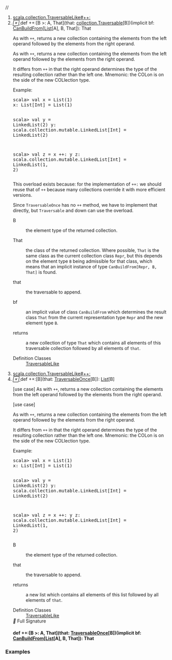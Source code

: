 //
<ol>
<li><a href="https://www.scala-lang.org/api/2.12.3/scala/collection/immutable/List.html#++:[B>:A,That](that:Traversable[B])(implicitbf:scala.collection.generic.CanBuildFrom[Repr,B,That]):That">scala.collection.TraversableLike#++:</a></li>
<li name="scala.collection.TraversableLike#++:" visbl="pub" class="indented0 " data-isabs="false" fullcomment="yes" group="Ungrouped"> <a id="++:[B>:A,That](that:Traversable[B])(implicitbf:scala.collection.generic.CanBuildFrom[Repr,B,That]):That"></a><a id="++:[B>:A,That](collection.Traversable[B])(CanBuildFrom[List[A],B,That]):That"></a> <span class="permalink"> <a href="../../../scala/collection/immutable/List.html#++:[B>:A,That](that:Traversable[B])(implicitbf:scala.collection.generic.CanBuildFrom[Repr,B,That]):That" title="Permalink"> <i class="material-icons"></i> </a> </span> <span class="modifier_kind"> <span class="modifier"></span> <span class="kind">def</span> </span> <span class="symbol"> <span title="gt4s: $plus$plus$colon" class="name">++:</span><span class="tparams">[<span name="B">B &gt;: <span class="extype" name="scala.collection.immutable.List.A">A</span></span>, <span name="That">That</span>]</span><span class="params">(<span name="that">that: <a href="../Traversable.html" class="extype" name="scala.collection.Traversable">collection.Traversable</a>[<span class="extype" name="scala.collection.TraversableLike.++:.B">B</span>]</span>)</span><span class="params">(<span class="implicit">implicit </span><span name="bf">bf: <a href="../generic/CanBuildFrom.html" class="extype" name="scala.collection.generic.CanBuildFrom">CanBuildFrom</a>[<a href="" class="extype" name="scala.collection.immutable.List">List</a>[<span class="extype" name="scala.collection.immutable.List.A">A</span>], <span class="extype" name="scala.collection.TraversableLike.++:.B">B</span>, <span class="extype" name="scala.collection.TraversableLike.++:.That">That</span>]</span>)</span><span class="result">: <span class="extype" name="scala.collection.TraversableLike.++:.That">That</span></span> </span> <p class="shortcomment cmt">As with <code>++</code>, returns a new collection containing the elements from the left operand followed by the elements from the right operand.</p>
 <div class="fullcomment">
  <div class="comment cmt">
   <p>As with <code>++</code>, returns a new collection containing the elements from the left operand followed by the elements from the right operand.</p>
   <p> It differs from <code>++</code> in that the right operand determines the type of the resulting collection rather than the left one. Mnemonic: the COLon is on the side of the new COLlection type.</p>
   <p> Example:</p>
   <pre>scala&gt; <span class="kw">val</span> x = <span class="std">List</span>(<span class="num">1</span>)
x: <span class="std">List</span>[<span class="std">Int</span>] = <span class="std">List</span>(<span class="num">1</span>)

scala&gt; <span class="kw">val</span> y = LinkedList(<span class="num">2</span>)
y: scala.collection.mutable.LinkedList[<span class="std">Int</span>] = LinkedList(<span class="num">2</span>)

scala&gt; <span class="kw">val</span> z = x ++: y
z: scala.collection.mutable.LinkedList[<span class="std">Int</span>] = LinkedList(<span class="num">1</span>, <span class="num">2</span>)</pre>
   <p>This overload exists because: for the implementation of <code>++:</code> we should reuse that of <code>++</code> because many collections override it with more efficient versions.</p>
   <p> Since <code>TraversableOnce</code> has no <code>++</code> method, we have to implement that directly, but <code>Traversable</code> and down can use the overload. </p>
  </div>
  <dl class="paramcmts block">
   <dt class="tparam">
    B
   </dt>
   <dd class="cmt">
    <p>the element type of the returned collection.</p>
   </dd>
   <dt class="tparam">
    That
   </dt>
   <dd class="cmt">
    <p>the class of the returned collection. Where possible, <code>That</code> is the same class as the current collection class <code>Repr</code>, but this depends on the element type <code>B</code> being admissible for that class, which means that an implicit instance of type <code>CanBuildFrom[Repr, B, That]</code> is found.</p>
   </dd>
   <dt class="param">
    that
   </dt>
   <dd class="cmt">
    <p>the traversable to append.</p>
   </dd>
   <dt class="param">
    bf
   </dt>
   <dd class="cmt">
    <p>an implicit value of class <code>CanBuildFrom</code> which determines the result class <code>That</code> from the current representation type <code>Repr</code> and the new element type <code>B</code>.</p>
   </dd>
   <dt>
    returns
   </dt>
   <dd class="cmt">
    <p>a new collection of type <code>That</code> which contains all elements of this traversable collection followed by all elements of <code>that</code>.</p>
   </dd>
  </dl>
  <dl class="attributes block"> 
   <dt>
    Definition Classes
   </dt>
   <dd>
    <a href="../TraversableLike.html" class="extype" name="scala.collection.TraversableLike">TraversableLike</a>
   </dd>
  </dl>
 </div> </li>
        

<li><a href="https://www.scala-lang.org/api/2.12.3/scala/collection/immutable/List.html#++:[B](that:scala.collection.TraversableOnce[B]):List[B]">scala.collection.TraversableLike#++:</a></li>
<li name="scala.collection.TraversableLike#++:" visbl="pub" class="indented0 " data-isabs="false" fullcomment="yes" group="Ungrouped"> <a id="++:[B](that:scala.collection.TraversableOnce[B]):List[B]"></a><a id="++:[B](TraversableOnce[B]):List[B]"></a> <span class="permalink"> <a href="../../../scala/collection/immutable/List.html#++:[B](that:scala.collection.TraversableOnce[B]):List[B]" title="Permalink"> <i class="material-icons"></i> </a> </span> <span class="modifier_kind"> <span class="modifier"></span> <span class="kind">def</span> </span> <span class="symbol"> <span title="gt4s: $plus$plus$colon" class="name">++:</span><span class="tparams">[<span name="B">B</span>]</span><span class="params">(<span name="that">that: <a href="../TraversableOnce.html" class="extype" name="scala.collection.TraversableOnce">TraversableOnce</a>[<span class="extype" name="scala.collection.TraversableLike.++:.B">B</span>]</span>)</span><span class="result">: <a href="" class="extype" name="scala.collection.immutable.List">List</a>[<span class="extype" name="scala.collection.TraversableLike.++:.B">B</span>]</span> </span> <p class="shortcomment cmt">[use case] As with <code>++</code>, returns a new collection containing the elements from the left operand followed by the elements from the right operand.</p>
 <div class="fullcomment">
  [use case] 
  <div class="comment cmt">
   <p> As with <code>++</code>, returns a new collection containing the elements from the left operand followed by the elements from the right operand.</p>
   <p> It differs from <code>++</code> in that the right operand determines the type of the resulting collection rather than the left one. Mnemonic: the COLon is on the side of the new COLlection type.</p>
   <p> Example:</p>
   <pre>scala&gt; <span class="kw">val</span> x = <span class="std">List</span>(<span class="num">1</span>)
x: <span class="std">List</span>[<span class="std">Int</span>] = <span class="std">List</span>(<span class="num">1</span>)

scala&gt; <span class="kw">val</span> y = LinkedList(<span class="num">2</span>)
y: scala.collection.mutable.LinkedList[<span class="std">Int</span>] = LinkedList(<span class="num">2</span>)

scala&gt; <span class="kw">val</span> z = x ++: y
z: scala.collection.mutable.LinkedList[<span class="std">Int</span>] = LinkedList(<span class="num">1</span>, <span class="num">2</span>)</pre>
  </div>
  <dl class="paramcmts block">
   <dt class="tparam">
    B
   </dt>
   <dd class="cmt">
    <p>the element type of the returned collection.</p>
   </dd>
   <dt class="param">
    that
   </dt>
   <dd class="cmt">
    <p>the traversable to append.</p>
   </dd>
   <dt>
    returns
   </dt>
   <dd class="cmt">
    <p>a new list which contains all elements of this list followed by all elements of <code>that</code>.</p>
   </dd>
  </dl>
  <dl class="attributes block"> 
   <dt>
    Definition Classes
   </dt>
   <dd>
    <a href="../TraversableLike.html" class="extype" name="scala.collection.TraversableLike">TraversableLike</a>
   </dd>
   <div class="full-signature-block toggleContainer"> 
    <span class="toggle"> <i class="material-icons"></i> Full Signature </span> 
    <div class="hiddenContent full-signature-usecase">
     <h4 id="signature" class="signature"> <span class="modifier_kind"> <span class="modifier"></span> <span class="kind">def</span> </span> <span class="symbol"> <span title="gt4s: $plus$plus$colon" class="name">++:</span><span class="tparams">[<span name="B">B &gt;: <span class="extype" name="scala.collection.immutable.List.A">A</span></span>, <span name="That">That</span>]</span><span class="params">(<span name="that">that: <a href="../TraversableOnce.html" class="extype" name="scala.collection.TraversableOnce">TraversableOnce</a>[<span class="extype" name="scala.collection.TraversableLike.++:.B">B</span>]</span>)</span><span class="params">(<span class="implicit">implicit </span><span name="bf">bf: <a href="../generic/CanBuildFrom.html" class="extype" name="scala.collection.generic.CanBuildFrom">CanBuildFrom</a>[<a href="" class="extype" name="scala.collection.immutable.List">List</a>[<span class="extype" name="scala.collection.immutable.List.A">A</span>], <span class="extype" name="scala.collection.TraversableLike.++:.B">B</span>, <span class="extype" name="scala.collection.TraversableLike.++:.That">That</span>]</span>)</span><span class="result">: <span class="extype" name="scala.collection.TraversableLike.++:.That">That</span></span> </span> </h4>
    </div> 
   </div>
  </dl>
 </div> </li>
        </ol>


### Examples



























